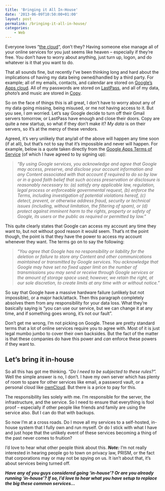 ```yaml
---
title: 'Bringing it All In-House'
date: '2013-06-09T10:50:00+01:00'
layout: post
permalink: /bringing-it-all-in-house/
categories:
    - Web
---
```


Everyone loves “[the cloud](https://web.archive.org/web/20131215143421/http://en.wikipedia.org/wiki/The_Cloud)“, don’t they? Having someone else manage all of your online services for you just seems like heaven – especially if they’re free. You don’t have to worry about anything, just turn up, logon, and do whatever is it that you want to do.

That all sounds fine, but recently I’ve been thinking long and hard about the implications of having my data being owned/handled by a third party. For example; all of my emails, contacts, and calendar are stored on [Google’s Apps cloud](https://web.archive.org/web/20131215143421/http://google.com/apps). All of my passwords are stored on [LastPass](https://web.archive.org/web/20131215143421/http://lastpass.com/), and all of my data, photo’s and music are stored in [Copy](https://web.archive.org/web/20131215143421/https://copy.com/?r=SbeMFJ).

So on the face of things this is all great, I don’t have to worry about any of my data going missing, being misused, or me not having access to it. But you see, I *am* worried. Let’s say Google decide to turn off their Gmail servers tomorrow, or LastPass have enough and close their doors. Copy are quite a new startup, so what if they don’t make it? *My data* is on their servers, so it’s at the mercy of these vendors.

Agreed, it’s very unlikely that any/all of the above will happen any time soon (if at all), but that’s not to say that it’s impossible and never will happen. For example, below is a quote taken directly from the [Google Apps Terms of Service](https://web.archive.org/web/20131215143421/http://www.google.com/apps/intl/en/terms/user_terms.html) (of which I have agreed to by signing up):

> *“By using Google services, you acknowledge and agree that Google may access, preserve, and disclose your account information and any Content associated with that account if required to do so by law or in a good faith belief that such access preservation or disclosure is reasonably necessary to: (a) satisfy any applicable law, regulation, legal process or enforceable governmental request, (b) enforce the Terms, including investigation of potential violations hereof, (c) detect, prevent, or otherwise address fraud, security or technical issues (including, without limitation, the filtering of spam), or (d) protect against imminent harm to the rights, property or safety of Google, its users or the public as required or permitted by law.”*

This quite clearly states that Google can access my account any time they want to, but not without good reason it would seem. That’s nt the point though, the point is that they have the power to access my account whenever they want. The terms go on to say the following:

> *“You agree that Google has no responsibility or liability for the deletion or failure to store any Content and other communications maintained or transmitted by Google services. You acknowledge that Google may have set no fixed upper limit on the number of transmissions you may send or receive through Google services or the amount of storage space used; however, we retain the right, at our sole discretion, to create limits at any time with or without notice.”*

So say that Google have a massive hardware failure (unlikely but not impossible), or a major hack/attack. Then this paragraph completely absolves them from any responsibility for your data loss. What they’re basically saying is “you can use our service, but we can change it at any time, and if something goes wrong, it’s not our fault”.

Don’t get me wrong, I’m not picking on Google. These are pretty standard terms that a lot of online services require you to agree with. Most of it is just legal mumbo jumbo to cover their own backsides. But the fact of the matter is that these companies do have this power and *can* enforce these powers if they want to.

## Let’s bring it in-house

So all this has got me thinking. *“Do I need to be subjected to these rules?”.* Well the simple answer is no, I don’t. I have my own server which has plenty of room to spare for other services like email, a password vault, or a personal cloud like [ownCloud](https://web.archive.org/web/20131215143421/http://owncloud.org/). But there is a price to pay for this.

The responsibility lies solely with me. I’m responsible for the server, the infrastructure, and the service. So I need to ensure that everything is fool proof – especially if other people like friends and family are using the service also. But I can do that with backups.

So now I’m at a cross roads. Do I move all my services to a self-hosted, in-house system that I fully own and run myself. Or do I stick with what I have and just hope that the unlikely event of these services becoming a thing of the past never comes to fruition?

I’d love to hear what other people think about this. ***Note:*** I’m not really interested in hearing people go to town on privacy law, PRISM, or the fact that corporations may or may not be spying on us. It isn’t about that, it’s about services being turned off.

***Have any of you guys considered going ‘in-house’? Or are you already running ‘in-house’? If so, I’d love to hear what you have setup to replace the big these common services…***